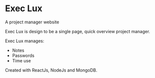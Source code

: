 # Exec Lux

A project manager website

Exec Lux is design to be a single page, quick overview project manager.

Exec Lux manages:
 - Notes
 - Passwords
 - Time use
 
 Created with ReactJs, NodeJs and MongoDB.
